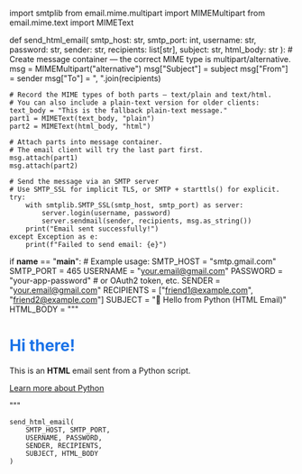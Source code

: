 import smtplib
from email.mime.multipart import MIMEMultipart
from email.mime.text import MIMEText

def send_html_email(
    smtp_host: str,
    smtp_port: int,
    username: str,
    password: str,
    sender: str,
    recipients: list[str],
    subject: str,
    html_body: str
):
    # Create message container — the correct MIME type is multipart/alternative.
    msg = MIMEMultipart("alternative")
    msg["Subject"] = subject
    msg["From"] = sender
    msg["To"] = ", ".join(recipients)

    # Record the MIME types of both parts — text/plain and text/html.
    # You can also include a plain‑text version for older clients:
    text_body = "This is the fallback plain‑text message."
    part1 = MIMEText(text_body, "plain")
    part2 = MIMEText(html_body, "html")

    # Attach parts into message container.
    # The email client will try the last part first.
    msg.attach(part1)
    msg.attach(part2)

    # Send the message via an SMTP server
    # Use SMTP_SSL for implicit TLS, or SMTP + starttls() for explicit.
    try:
        with smtplib.SMTP_SSL(smtp_host, smtp_port) as server:
            server.login(username, password)
            server.sendmail(sender, recipients, msg.as_string())
        print("Email sent successfully!")
    except Exception as e:
        print(f"Failed to send email: {e}")

if __name__ == "__main__":
    # Example usage:
    SMTP_HOST = "smtp.gmail.com"
    SMTP_PORT = 465
    USERNAME = "your.email@gmail.com"
    PASSWORD = "your-app-password"         # or OAuth2 token, etc.
    SENDER = "your.email@gmail.com"
    RECIPIENTS = ["friend1@example.com", "friend2@example.com"]
    SUBJECT = "🎉 Hello from Python (HTML Email)"
    HTML_BODY = """
    <html>
      <body>
        <h1 style="color: #1a73e8;">Hi there!</h1>
        <p>This is an <strong>HTML</strong> email sent from a Python script.</p>
        <p><a href="https://www.python.org">Learn more about Python</a></p>
      </body>
    </html>
    """

    send_html_email(
        SMTP_HOST, SMTP_PORT,
        USERNAME, PASSWORD,
        SENDER, RECIPIENTS,
        SUBJECT, HTML_BODY
    )
